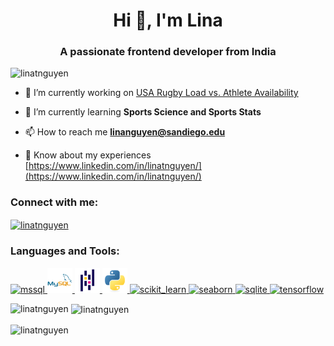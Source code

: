 <h1 align="center">Hi 👋, I'm Lina</h1>
<h3 align="center">A passionate frontend developer from India</h3>

<p align="left"> <img src="https://komarev.com/ghpvc/?username=linatnguyen&label=Profile%20views&color=0e75b6&style=flat" alt="linatnguyen" /> </p>

- 🔭 I’m currently working on [USA Rugby Load vs. Athlete Availability](https://github.com/linatnguyen/USA-Rugby-Load-vs.-Athlete-Availability)

- 🌱 I’m currently learning **Sports Science and Sports Stats**

- 📫 How to reach me **linanguyen@sandiego.edu**

- 📄 Know about my experiences [https://www.linkedin.com/in/linatnguyen/](https://www.linkedin.com/in/linatnguyen/)

<h3 align="left">Connect with me:</h3>
<p align="left">
<a href="https://linkedin.com/in/linatnguyen" target="blank"><img align="center" src="https://raw.githubusercontent.com/rahuldkjain/github-profile-readme-generator/master/src/images/icons/Social/linked-in-alt.svg" alt="linatnguyen" height="30" width="40" /></a>
</p>

<h3 align="left">Languages and Tools:</h3>
<p align="left"> <a href="https://www.microsoft.com/en-us/sql-server" target="_blank" rel="noreferrer"> <img src="https://www.svgrepo.com/show/303229/microsoft-sql-server-logo.svg" alt="mssql" width="40" height="40"/> </a> <a href="https://www.mysql.com/" target="_blank" rel="noreferrer"> <img src="https://raw.githubusercontent.com/devicons/devicon/master/icons/mysql/mysql-original-wordmark.svg" alt="mysql" width="40" height="40"/> </a> <a href="https://pandas.pydata.org/" target="_blank" rel="noreferrer"> <img src="https://raw.githubusercontent.com/devicons/devicon/2ae2a900d2f041da66e950e4d48052658d850630/icons/pandas/pandas-original.svg" alt="pandas" width="40" height="40"/> </a> <a href="https://www.python.org" target="_blank" rel="noreferrer"> <img src="https://raw.githubusercontent.com/devicons/devicon/master/icons/python/python-original.svg" alt="python" width="40" height="40"/> </a> <a href="https://scikit-learn.org/" target="_blank" rel="noreferrer"> <img src="https://upload.wikimedia.org/wikipedia/commons/0/05/Scikit_learn_logo_small.svg" alt="scikit_learn" width="40" height="40"/> </a> <a href="https://seaborn.pydata.org/" target="_blank" rel="noreferrer"> <img src="https://seaborn.pydata.org/_images/logo-mark-lightbg.svg" alt="seaborn" width="40" height="40"/> </a> <a href="https://www.sqlite.org/" target="_blank" rel="noreferrer"> <img src="https://www.vectorlogo.zone/logos/sqlite/sqlite-icon.svg" alt="sqlite" width="40" height="40"/> </a> <a href="https://www.tensorflow.org" target="_blank" rel="noreferrer"> <img src="https://www.vectorlogo.zone/logos/tensorflow/tensorflow-icon.svg" alt="tensorflow" width="40" height="40"/> </a> </p>

<p><img align="left" src="https://github-readme-stats.vercel.app/api/top-langs?username=linatnguyen&show_icons=true&locale=en&layout=compact" alt="linatnguyen" /></p>

<p>&nbsp;<img align="center" src="https://github-readme-stats.vercel.app/api?username=linatnguyen&show_icons=true&locale=en" alt="linatnguyen" /></p>

<p><img align="center" src="https://github-readme-streak-stats.herokuapp.com/?user=linatnguyen&" alt="linatnguyen" /></p>

